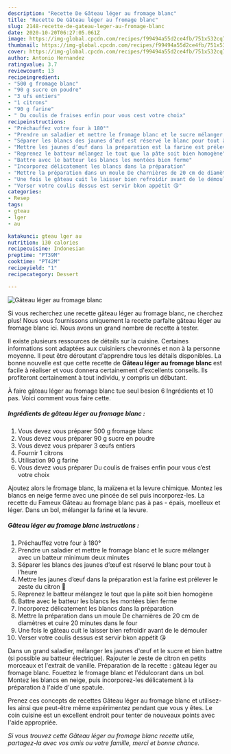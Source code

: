 ```yaml
---
description: "Recette De Gâteau léger au fromage blanc"
title: "Recette De Gâteau léger au fromage blanc"
slug: 2148-recette-de-gateau-leger-au-fromage-blanc
date: 2020-10-20T06:27:05.061Z
image: https://img-global.cpcdn.com/recipes/f99494a55d2ce4fb/751x532cq70/gateau-leger-au-fromage-blanc-photo-principale-de-la-recette.jpg
thumbnail: https://img-global.cpcdn.com/recipes/f99494a55d2ce4fb/751x532cq70/gateau-leger-au-fromage-blanc-photo-principale-de-la-recette.jpg
cover: https://img-global.cpcdn.com/recipes/f99494a55d2ce4fb/751x532cq70/gateau-leger-au-fromage-blanc-photo-principale-de-la-recette.jpg
author: Antonio Hernandez
ratingvalue: 3.7
reviewcount: 13
recipeingredient:
- "500 g fromage blanc"
- "90 g sucre en poudre"
- "3 ufs entiers"
- "1 citrons"
- "90 g farine"
- " Du coulis de fraises enfin pour vous cest votre choix"
recipeinstructions:
- "Préchauffez votre four à 180°"
- "Prendre un saladier et mettre le fromage blanc et le sucre mélanger avec un batteur minimum deux minutes"
- "Séparer les blancs des jaunes d’œuf est réservé le blanc pour tout à l’heure"
- "Mettre les jaunes d’œuf dans la préparation est la farine est prélever le zeste du citron 🍋"
- "Reprenez le batteur mélangez le tout que la pâte soit bien homogène"
- "Battre avec le batteur les blancs les montées bien ferme"
- "Incorporez délicatement les blancs dans la préparation"
- "Mettre la préparation dans un moule De charnières de 20 cm de diamètres et cuire 20 minutes dans le four"
- "Une fois le gâteau cuit le laisser bien refroidir avant de le démouler"
- "Verser votre coulis dessus est servir bkon appétit 😘"
categories:
- Resep
tags:
- gteau
- lger
- au

katakunci: gteau lger au 
nutrition: 130 calories
recipecuisine: Indonesian
preptime: "PT39M"
cooktime: "PT42M"
recipeyield: "1"
recipecategory: Dessert

---
```



![Gâteau léger au fromage blanc](https://img-global.cpcdn.com/recipes/f99494a55d2ce4fb/751x532cq70/gateau-leger-au-fromage-blanc-photo-principale-de-la-recette.jpg)

Si vous recherchez une recette gâteau léger au fromage blanc, ne cherchez plus! Nous vous fournissons uniquement la recette parfaite gâteau léger au fromage blanc ici. Nous avons un grand nombre de recette à tester.

Il existe plusieurs ressources de détails sur la cuisine. Certaines informations sont adaptées aux cuisiniers chevronnés et non à la personne moyenne. Il peut être déroutant d'apprendre tous les détails disponibles. La bonne nouvelle est que cette recette de <strong> Gâteau léger au fromage blanc </strong> est facile à réaliser et vous donnera certainement d'excellents conseils. Ils profiteront certainement à tout individu, y compris un débutant.

<!--inarticleads1-->

À faire gâteau léger au fromage blanc tue seul besion 6 Ingrédients et 10 pas. Voici comment vous faire cette.

##### Ingrédients de gâteau léger au fromage blanc :

1. Vous devez vous préparer 500 g fromage blanc
1. Vous devez vous préparer 90 g sucre en poudre
1. Vous devez vous préparer 3 œufs entiers
1. Fournir 1 citrons
1. Utilisation 90 g farine
1. Vous devez vous préparer  Du coulis de fraises enfin pour vous c’est votre choix


Ajoutez alors le fromage blanc, la maïzena et la levure chimique. Montez les blancs en neige ferme avec une pincée de sel puis incorporez-les. La recette du Fameux Gâteau au fromage blanc pas à pas - épais, moelleux et léger. Dans un bol, mélanger la farine et la levure. 

<!--inarticleads2-->

##### Gâteau léger au fromage blanc instructions :

1. Préchauffez votre four à 180°
1. Prendre un saladier et mettre le fromage blanc et le sucre mélanger avec un batteur minimum deux minutes
1. Séparer les blancs des jaunes d’œuf est réservé le blanc pour tout à l’heure
1. Mettre les jaunes d’œuf dans la préparation est la farine est prélever le zeste du citron 🍋
1. Reprenez le batteur mélangez le tout que la pâte soit bien homogène
1. Battre avec le batteur les blancs les montées bien ferme
1. Incorporez délicatement les blancs dans la préparation
1. Mettre la préparation dans un moule De charnières de 20 cm de diamètres et cuire 20 minutes dans le four
1. Une fois le gâteau cuit le laisser bien refroidir avant de le démouler
1. Verser votre coulis dessus est servir bkon appétit 😘


Dans un grand saladier, mélanger les jaunes d&#39;œuf et le sucre et bien battre (si possible au batteur électrique). Rajouter le zeste de citron en petits morceaux et l&#39;extrait de vanille. Préparation de la recette : gâteau léger au fromage blanc. Fouettez le fromage blanc et l&#39;édulcorant dans un bol. Montez les blancs en neige, puis incorporez-les délicatement à la préparation à l&#39;aide d&#39;une spatule. 

<!--inarticleads1-->

<p>
Prenez ces concepts de recettes Gâteau léger au fromage blanc et utilisez-les ainsi que peut-être même expérimentez pendant que vous y êtes. Le coin cuisine est un excellent endroit pour tenter de nouveaux points avec l'aide appropriée.
</p>

<p>
<i>Si vous trouvez cette Gâteau léger au fromage blanc recette utile, partagez-la avec vos amis ou votre famille, merci et bonne chance.</i>
</p>
